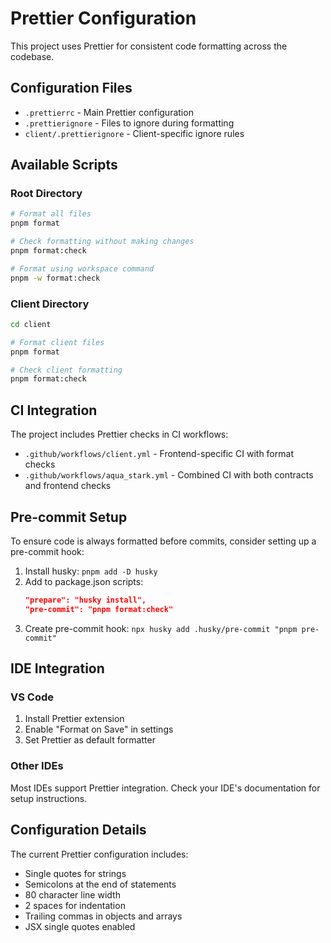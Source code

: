 # Prettier Configuration

This project uses Prettier for consistent code formatting across the codebase.

## Configuration Files

- `.prettierrc` - Main Prettier configuration
- `.prettierignore` - Files to ignore during formatting
- `client/.prettierignore` - Client-specific ignore rules

## Available Scripts

### Root Directory
```bash
# Format all files
pnpm format

# Check formatting without making changes
pnpm format:check

# Format using workspace command
pnpm -w format:check
```

### Client Directory
```bash
cd client

# Format client files
pnpm format

# Check client formatting
pnpm format:check
```

## CI Integration

The project includes Prettier checks in CI workflows:

- `.github/workflows/client.yml` - Frontend-specific CI with format checks
- `.github/workflows/aqua_stark.yml` - Combined CI with both contracts and frontend checks

## Pre-commit Setup

To ensure code is always formatted before commits, consider setting up a pre-commit hook:

1. Install husky: `pnpm add -D husky`
2. Add to package.json scripts:
   ```json
   "prepare": "husky install",
   "pre-commit": "pnpm format:check"
   ```
3. Create pre-commit hook: `npx husky add .husky/pre-commit "pnpm pre-commit"`

## IDE Integration

### VS Code
1. Install Prettier extension
2. Enable "Format on Save" in settings
3. Set Prettier as default formatter

### Other IDEs
Most IDEs support Prettier integration. Check your IDE's documentation for setup instructions.

## Configuration Details

The current Prettier configuration includes:
- Single quotes for strings
- Semicolons at the end of statements
- 80 character line width
- 2 spaces for indentation
- Trailing commas in objects and arrays
- JSX single quotes enabled
